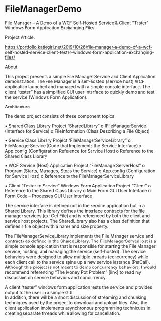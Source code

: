 # FileManagerDemo
File Manager – A Demo of a WCF Self-Hosted Service & Client "Tester" Windows Form Application Exchanging Files


Project Article:

https://portfolio.katiegirl.net/2019/10/26/file-manager-a-demo-of-a-wcf-self-hosted-service-client-tester-windows-form-application-exchanging-files/


About


This project presents a simple File Manager Service and Client Application demonstration. The File Manager is a self-hosted (service host) WCF application launched and managed with a simple console interface. The client “tester” has a simplified GUI user interface to quickly demo and test the service (Windows Form Application).



Architecture 

 
The demo project consists of these component topics:


•	Shared Class Library Project “SharedLibrary”
o	IFileManagerService (Interface for Service)
o	FileInformation (Class Describing a File Object)


•	Service Class Library Project “FileManagerServiceLibrary”
o	FileManagerService (Code that Implements the Service Interface)
o	App.config (Configuration Reference for Service Host)
o	Reference to the Shared Class Library


•	WCF Service (Host) Application Project “FileManagerServerHost”
o	Program (Starts, Manages, Stops the Service)
o	App.config (Configuration for Service Host)
o	Reference to the FileManagerServiceLibrary


•	Client “Tester to Service” Windows Form Application Project “Client”
o	Reference to the Shared Class Library
o	Main Form GUI User Interface
o	Form Code – Processes GUI User Interface

The service interface is defined not in the service application but in a Shared Library. This library defines the interface contracts for the file manager services (ex: Get File) and is referenced by both the client and service host projects.  The SharedLibrary also has a class definition that defines a file object with a name and size property.  


The FileManagerServiceLibrary implements the File Manager service and contracts as defined in the SharedLibrary. The FileManagerServerHost is a simple console application that is responsible for starting the File Manager service, hosting, and managing the service (self-hosted). 
The service behaviors were designed to allow multiple threads (concurrency) while each client call to the service spins up a new service instance (PerCall). Although this project is not meant to demo concurrency behaviors, I would recommend referencing “The Money Pot Problem” [link] to read my discussion on service behaviors and concurrency. 


A client “tester” windows form application tests the service and provides output to the user in a simple GUI.   
In addition, there will be a short discussion of streaming and chunking techniques used by the project to download and upload files. Also, the client application implements asynchronous programming techniques in creating separate threads while allowing for cancellation.

